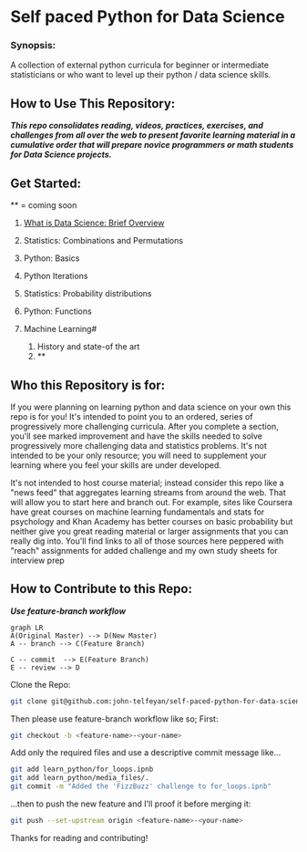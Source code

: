 # Self paced Python for Data Science

### Synopsis: 
  A collection of  external python curricula for beginner or intermediate statisticians or who want to level up their python /  data science skills. 

## How to Use This Repository:
***This repo consolidates reading, videos, practices, exercises, and challenges from all over the web to present favorite learning material in a cumulative order that will prepare novice programmers or math students for Data Science projects.***  

## Get Started:
 ** = coming soon
1. [What is Data Science: Brief Overview](data_science/What%20is%20Data%20Science.md)
2. Statistics: Combinations and Permutations
3. Python: Basics
4. Python Iterations
5. Statistics: Probability distributions
6. Python:  Functions 

8. Machine Learning#
	1. History and state-of the art
	2. **


## Who this Repository is for:
 If you were planning on learning python and data science on your own this repo is for you! It's intended to point you to an ordered, series of progressively more challenging curricula. After you complete a section, you'll see marked improvement and have the skills needed to solve progressively more challenging data and statistics problems.   It's not intended to be your only resource; you will need to supplement  your learning where you feel your skills are under developed.   

  It's not intended to host course material; instead consider this repo like a "news feed" that aggregates learning streams from around the web. That will allow you to start here and branch out. For example, sites like Coursera have great courses on machine learning fundamentals and stats for  psychology and Khan Academy has better courses on basic probability but neither give you great reading material or larger assignments that you can really dig into. You'll find links to all of those sources here peppered with "reach" assignments for added challenge and my own study sheets for interview prep

## How to Contribute to this Repo:
***Use feature-branch workflow***
```mermaid
graph LR
A(Original Master) --> D(New Master)
A -- branch --> C(Feature Branch)

C -- commit  --> E(Feature Branch)
E -- review --> D
``` 

Clone the Repo:
```bash
git clone git@github.com:john-telfeyan/self-paced-python-for-data-science.git
```
Then please use feature-branch workflow like so; First:
```bash
git checkout -b <feature-name>-<your-name>
```

Add only the required files and use a descriptive commit message like...
```bash
git add learn_python/for_loops.ipnb
git add learn_python/media_files/.
git commit -m "Added the 'FizzBuzz' challenge to for_loops.ipnb"
```
 ...then to push the new feature and I'll proof it before merging it:
```bash
git push --set-upstream origin <feature-name>-<your-name>
```

Thanks for reading and contributing!
<!--stackedit_data:
eyJoaXN0b3J5IjpbMTYxMDE2OTQ0NSwtMTc1MzIwOTk0MywxOT
c0Njk4NzA3LC0xNjkwNzk4NzEzLC0xODE3MzYyMzY1LC00MDgw
NDI1NTldfQ==
-->